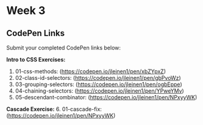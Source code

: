 
# Week 3 

## CodePen Links

Submit your completed CodePen links below:

**Intro to CSS Exercises:**

1. 01-css-methods: (https://codepen.io/jleinen1/pen/xbZYpxZ)
2. 02-class-id-selectors: (https://codepen.io/jleinen1/pen/gbPvoWz)
3. 03-grouping-selectors: (https://codepen.io/jleinen1/pen/ogbEppe)
4. 04-chaining-selectors: (https://codepen.io/jleinen1/pen/YPweYMv)
5. 05-descendant-combinator: (https://codepen.io/jleinen1/pen/NPxyyWK)

**Cascade Exercise:** 6. 01-cascade-fix: (https://codepen.io/jleinen1/pen/NPxyyWK)
